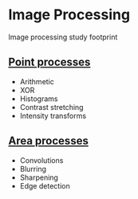 # Image Processing
Image processing study footprint

## [Point processes](/Docs/Point%20processes.md)
- Arithmetic
- XOR
- Histograms
- Contrast stretching
- Intensity transforms

## [Area processes](/Docs/Area%20processes.md)
- Convolutions
- Blurring
- Sharpening
- Edge detection